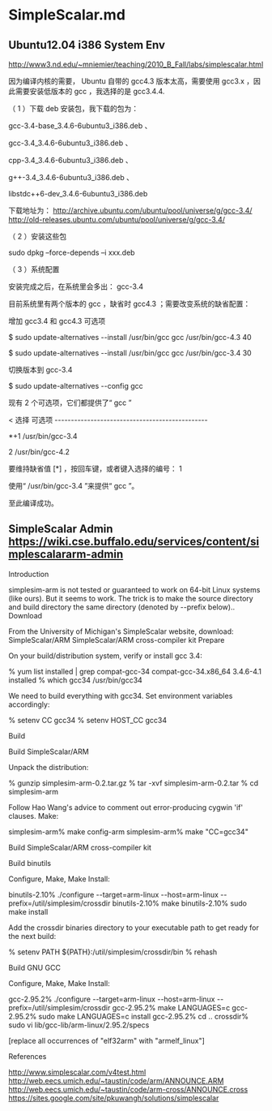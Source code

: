 # SimpleScalar.md

## Ubuntu12.04 i386 System Env

http://www3.nd.edu/~mniemier/teaching/2010_B_Fall/labs/simplescalar.html

因为编译内核的需要， Ubuntu 自带的 gcc4.3 版本太高，需要使用 gcc3.x ，因此需要安装低版本的 gcc ，我选择的是 gcc3.4.4.

（ 1 ）下载 deb 安装包，我下载的包为：

gcc-3.4-base_3.4.6-6ubuntu3_i386.deb 、

gcc-3.4_3.4.6-6ubuntu3_i386.deb 、

cpp-3.4_3.4.6-6ubuntu3_i386.deb 、

g++-3.4_3.4.6-6ubuntu3_i386.deb 、

libstdc++6-dev_3.4.6-6ubuntu3_i386.deb

下载地址为： http://archive.ubuntu.com/ubuntu/pool/universe/g/gcc-3.4/
http://old-releases.ubuntu.com/ubuntu/pool/universe/g/gcc-3.4/

（ 2 ）安装这些包

sudo dpkg –force-depends –i xxx.deb

（ 3 ）系统配置

安装完成之后，在系统里会多出： gcc-3.4

目前系统里有两个版本的 gcc ，缺省时 gcc4.3 ；需要改变系统的缺省配置：

增加 gcc3.4 和 gcc4.3 可选项

$ sudo update-alternatives --install /usr/bin/gcc gcc /usr/bin/gcc-4.3 40

$ sudo update-alternatives --install /usr/bin/gcc gcc /usr/bin/gcc-3.4 30

切换版本到 gcc-3.4

$ sudo update-alternatives --config gcc

现有 2 个可选项，它们都提供了“ gcc ”

<    选择         可选项 -----------------------------------------------

*+1    /usr/bin/gcc-3.4

2    /usr/bin/gcc-4.2

要维持缺省值 [*] ，按回车键，或者键入选择的编号： 1

使用“ /usr/bin/gcc-3.4 ”来提供“ gcc ”。

至此编译成功。

## SimpleScalar Admin https://wiki.cse.buffalo.edu/services/content/simplescalararm-admin
Introduction

simplesim-arm is not tested or guaranteed to work on 64-bit Linux systems (like ours). But it seems to work. The trick is to make the source directory and build directory the same directory (denoted by --prefix below)..
Download

From the University of Michigan's SimpleScalar website, download:
SimpleScalar/ARM
SimpleScalar/ARM cross-compiler kit
Prepare

On your build/distribution system, verify or install gcc 3.4:

% yum list installed | grep compat-gcc-34
compat-gcc-34.x86_64                     3.4.6-4.1                     installed
% which gcc34
/usr/bin/gcc34

We need to build everything with gcc34. Set environment variables accordingly:

% setenv CC gcc34
% setenv HOST_CC gcc34

Build

Build SimpleScalar/ARM

Unpack the distribution:

% gunzip simplesim-arm-0.2.tar.gz
% tar -xvf simplesim-arm-0.2.tar
% cd simplesim-arm

Follow Hao Wang's advice to comment out error-producing cygwin 'if' clauses.
Make:

simplesim-arm% make config-arm
simplesim-arm% make "CC=gcc34"

Build SimpleScalar/ARM cross-compiler kit

Build binutils

Configure, Make, Make Install:

binutils-2.10% ./configure --target=arm-linux --host=arm-linux --prefix=/util/simplesim/crossdir
binutils-2.10% make
binutils-2.10% sudo make install

Add the crossdir binaries directory to your executable path to get ready for the next build:

% setenv PATH ${PATH}:/util/simplesim/crossdir/bin
% rehash

Build GNU GCC

Configure, Make, Make Install:

gcc-2.95.2% ./configure --target=arm-linux --host=arm-linux --prefix=/util/simplesim/crossdir
gcc-2.95.2% make LANGUAGES=c
gcc-2.95.2% sudo make LANGUAGES=c install
gcc-2.95.2% cd ..
crossdir% sudo vi lib/gcc-lib/arm-linux/2.95.2/specs

[replace all occurrences of "elf32arm" with "armelf_linux"]

References

http://www.simplescalar.com/v4test.html
http://web.eecs.umich.edu/~taustin/code/arm/ANNOUNCE.ARM
http://web.eecs.umich.edu/~taustin/code/arm-cross/ANNOUNCE.cross
https://sites.google.com/site/pkuwangh/solutions/simplescalar
